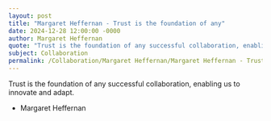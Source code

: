 ```yaml
---
layout: post
title: "Margaret Heffernan - Trust is the foundation of any"
date: 2024-12-28 12:00:00 -0000
author: Margaret Heffernan
quote: "Trust is the foundation of any successful collaboration, enabling us to innovate and adapt."
subject: Collaboration
permalink: /Collaboration/Margaret Heffernan/Margaret Heffernan - Trust is the foundation of any
---
```


Trust is the foundation of any successful collaboration, enabling us to innovate and adapt.

- Margaret Heffernan

